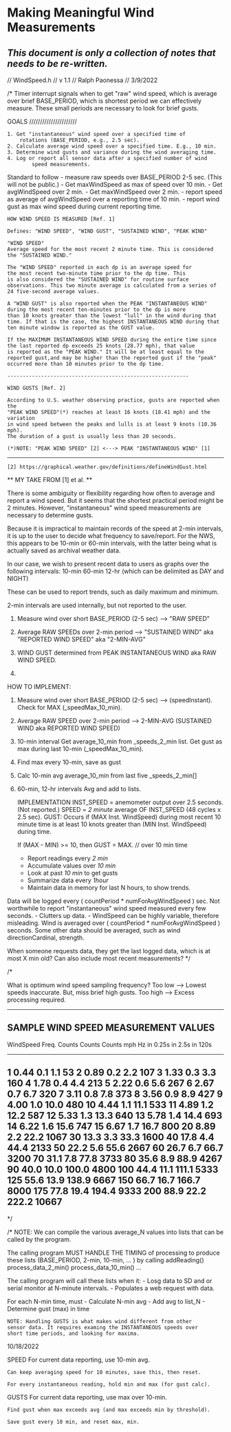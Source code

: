 # Making Meaningful Wind Measurements

## ***This document is only a collection of notes that needs to be re-written.***

// WindSpeed.h
// v 1.1
// Ralph Paonessa
// 3/9/2022

/*
Timer interrupt signals when to get "raw" wind speed,
which is average over brief BASE_PERIOD, which is shortest
period we can effectively measure. These small periods
are necessary to look for brief gusts.

  GOALS  //////////////////////

	1. Get "instantaneous" wind speed over a specified time of
		rotations (BASE_PERIOD, e.g., 2.5 sec).
	2. Calculate average wind speed over a specified time. E.g., 10 min.
	3. Determine wind gusts and variance during the wind averaging time.
	4. Log or report all sensor data after a specified number of wind
			speed measurements.

 Standard to follow
	- measure raw speeds over BASE_PERIOD 2-5 sec. (This will not be
			public.)
	- Get maxWindSpeed as max of speed over 10 min.
	- Get avgWindSpeed over 2 min.
	- Get maxWindSpeed over 2 min.
	- report speed as average of avgWindSpeed over a reporting
			time of 10 min.
	- report wind gust as max wind speed during current reporting time.


	HOW WIND SPEED IS MEASURED [Ref. 1]

	Defines: "WIND SPEED", "WIND GUST", "SUSTAINED WIND", "PEAK WIND"

	"WIND SPEED"
	Average speed for the most recent 2 minute time. This is considered
	the "SUSTAINED WIND."

	The "WIND SPEED" reported in each dp is an average speed for
	the most recent two-minute time prior to the dp time. This
	is also considered the "SUSTAINED WIND" for routine surface
	observations. This two minute average is calculated	from a series of
	24 five-second average values.

	A "WIND GUST" is also reported when the PEAK "INSTANTANEOUS WIND"
	during the most recent ten-minutes prior to the dp is more
	than 10 knots greater than the lowest "lull" in the wind during that
	time. If that is the case, the highest INSTANTANEOUS WIND during that
	ten minute window is reported as the GUST value.

	If the MAXIMUM INSTANTANEOUS WIND SPEED during the entire time since
	the last reported dp exceeds 25 knots (28.77 mph), that value
	is reported	as the "PEAK WIND." It will be at least equal to the
	reported gust,and may be higher than the reported gust if the "peak"
	occurred more than 10 minutes prior to the dp time.

	-----------------------------------------------------------

	WIND GUSTS [Ref. 2]

	According to U.S. weather observing practice, gusts are reported when the
	"PEAK WIND SPEED"(*) reaches at least 16 knots (18.41 mph) and the variation
	in wind speed between the peaks and lulls is at least 9 knots (10.36 mph).
	The duration of a gust is usually less than 20 seconds.

	(*)NOTE: "PEAK WIND SPEED" [2] <---> PEAK "INSTANTANEOUS WIND" [1]

________________

	[2] https://graphical.weather.gov/definitions/defineWindGust.html

**  MY TAKE FROM [1] et al.  **

There is some ambiguity or flexibility regarding how often to average
and report a wind speed. But it seems that the shortest practical period
might be 2 minutes. However, "instantaneous" wind speed measurements
are necessary to determine gusts.

Because it is impractical to maintain records of the speed at 2-min
intervals, it is up to the user to decide what frequency to save/report. For
the NWS, this appears to be 10-min or 60-min intervals, with the latter
being what is actually saved as archival weather data.

In our case, we wish to present recent data to users as graphs over the
following intervals:
	10-min
	60-min
	12-hr (which can be delimited as DAY and NIGHT)

These can be used to report trends, such as daily maximum and minimum.

2-min intervals are used internally, but not reported to the user.


1. Measure wind over short BASE_PERIOD (2-5 sec) --> "RAW SPEED"

2. Average RAW SPEEDs over 2-min period --> "SUSTAINED WIND" aka "REPORTED
	WIND SPEED" aka "2-MIN-AVG"

3. WIND GUST determined from PEAK INSTANTANEOUS WIND aka RAW WIND SPEED.

4.


HOW TO IMPLEMENT:

1. Measure wind over short BASE_PERIOD (2-5 sec) --> (speedInstant). Check for MAX (_speedMax_10_min).

2. Average RAW SPEED over 2-min period -->  2-MIN-AVG  (SUSTAINED WIND aka REPORTED WIND SPEED)

3. 10-min interval
	Get average_10_min from _speeds_2_min list.
	Get gust as max during last 10-min (_speedMax_10_min).

3. Find max every 10-min, save as gust

3. Calc 10-min avg    average_10_min from last five _speeds_2_min[]

4. 60-min, 12-hr intervals
	Avg and add to lists.



	IMPLEMENTATION
	INST_SPEED = anemometer output over 2.5 seconds. (Not reported.)
	SPEED = *2 minute* average OF INST_SPEED   (48 cycles x 2.5 sec).
	GUST: Occurs if (MAX Inst. WindSpeed) during most recent 10 minute
	time is at least 10 knots greater than (MIN Inst. WindSpeed) during time.

	If (MAX - MIN) >= 10, then GUST = MAX.   // over 10 min time

	- Report readings every *2 min*
	- Accumulate values over *10 min*
	- Look at past *10 min* to get gusts
	- Summarize data every *1hour*
	- Maintain data in memory for last N hours, to show trends.



 Data will be logged every ( countPeriod * numForAvgWindSpeed ) sec.
 Not worthwhile to report "instantaneous" wind speed measured every
 few seconds.
	- Clutters up data.
	- WindSpeed can be highly variable, therefore misleading.
 Wind is averaged over ( countPeriod * numForAvgWindSpeed ) seconds.
 Some other data should be averaged, such as wind directionCardinal, strength.

 When someone requests data, they get the last logged data, which is
 at most X min old?
 Can also include most recent measurements?
*/

/*

What is optimum wind speed sampling frequency?
	Too low		-->	Lowest speeds inaccurate.
					But, miss brief high gusts.
	Too high	--> Excess processing required.

----------------------------------------------------
SAMPLE WIND SPEED MEASUREMENT VALUES
----------------------------------------------------
WindSpeed	Freq.		Counts		Counts		Counts
mph		Hz			in 0.25s	in 2.5s		in 120s
-----	------		--------	--------	--------
1		0.44		0.1			1.1			53
2		0.89		0.2			2.2			107
3		1.33		0.3			3.3			160
4		1.78		0.4			4.4			213
5		2.22		0.6			5.6			267
6		2.67		0.7			6.7			320
7		3.11		0.8			7.8			373
8		3.56		0.9			8.9			427
9		4.00		1.0			10.0		480
10		4.44		1.1			11.1		533
11		4.89		1.2			12.2		587
12		5.33		1.3			13.3		640
13		5.78		1.4			14.4		693
14		6.22		1.6			15.6		747
15		6.67		1.7			16.7		800
20		8.89		2.2			22.2		1067
30		13.3		3.3			33.3		1600
40		17.8		4.4			44.4		2133
50		22.2		5.6			55.6		2667
60		26.7		6.7			66.7		3200
70		31.1		7.8			77.8		3733
80		35.6		8.9			88.9		4267
90		40.0		10.0		100.0		4800
100		44.4		11.1		111.1		5333
125		55.6		13.9		138.9		6667
150		66.7		16.7		166.7		8000
175		77.8		19.4		194.4		9333
200		88.9		22.2		222.2		10667
---------------------------------------------------
*/

/*
NOTE: We can compile the various average_N values into
lists that can be called by the program.

The calling program MUST HANDLE THE TIMING of processing to
produce these lists (BASE_PERIOD, 2-min, 10-min, ... ) by calling
	addReading()
	process_data_2_min()
	process_data_10_min()
	...

The calling program will call these lists when it:
	- Losg data to SD and or serial monitor at N-minute intervals.
	- Populates a web request with data.

For each N-min time, must
	- Calculate N-min avg
	- Add avg to list_N
	- Determine gust (max) in time

	NOTE: Handling GUSTS is what makes wind different from other
	sensor data. It requires examing the INSTANTANEOUS speeds over
	short time periods, and looking for maxima.



10/18/2022

SPEED
	For current data reporting, use 10-min avg.

	Can keep averaging speed for 10 minutes, save this, then reset.

	For every instantaneous reading, hold min and max (for gust calc).

GUSTS
	For current data reporting, use max over 10-min.

	Find gust when max exceeds avg (and max exceeds min by threshold).

	Save gust every 10 min, and reset max, min.

